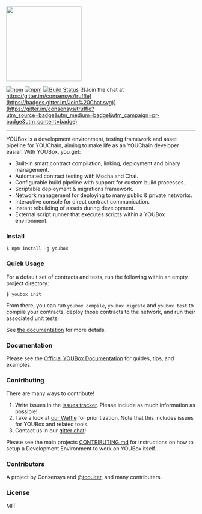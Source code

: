 <img src="https://github.com/trufflesuite/truffle-core/blob/master/assets/logo.png" width="200">

[![npm](https://img.shields.io/npm/v/truffle-core.svg)]()
[![npm](https://img.shields.io/npm/dm/truffle-core.svg)]()
[![Build Status](https://travis-ci.org/trufflesuite/truffle-core.svg?branch=master)](https://travis-ci.org/trufflesuite/truffle-core)
[![Join the chat at https://gitter.im/consensys/truffle](https://badges.gitter.im/Join%20Chat.svg)](https://gitter.im/consensys/truffle?utm_source=badge&utm_medium=badge&utm_campaign=pr-badge&utm_content=badge)

-----------------------


YOUBox is a development environment, testing framework and asset pipeline for YOUChain, aiming to make life as an YOUChain developer easier. With YOUBox, you get:

* Built-in smart contract compilation, linking, deployment and binary management.
* Automated contract testing with Mocha and Chai.
* Configurable build pipeline with support for custom build processes.
* Scriptable deployment & migrations framework.
* Network management for deploying to many public & private networks.
* Interactive console for direct contract communication.
* Instant rebuilding of assets during development.
* External script runner that executes scripts within a YOUBox environment.

### Install

```
$ npm install -g youbox
```

### Quick Usage

For a default set of contracts and tests, run the following within an empty project directory:

```
$ youbox init
```

From there, you can run `youbox compile`, `youbox migrate` and `youbox test` to compile your contracts, deploy those contracts to the network, and run their associated unit tests.

See [the documentation](http://truffleframework.com/docs/) for more details.

### Documentation

Please see the [Official YOUBox Documentation](http://truffleframework.com/docs/) for guides, tips, and examples.

### Contributing

There are many ways to contribute!

1. Write issues in the [issues tracker](https://github.com/ConsenSys/truffle/issues). Please include as much information as possible!
1. Take a look at [our Waffle](https://waffle.io/ConsenSys/truffle) for prioritization. Note that this includes issues for YOUBox and related tools.
1. Contact us in our [gitter chat](https://gitter.im/consensys/truffle)!

Please see the main projects [CONTRIBUTING.md][1] for instructions on how to setup a Development Environment to work on YOUBox itself.

[1]:https://github.com/trufflesuite/truffle/blob/develop/CONTRIBUTING.md#development

### Contributors

A project by Consensys and [@tcoulter](https://github.com/tcoulter), and many contributers.

### License

MIT
